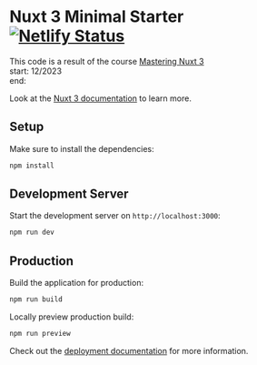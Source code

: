 # Nuxt 3 Minimal Starter [![Netlify Status](https://api.netlify.com/api/v1/badges/dd0a0981-992d-47c1-9649-2cc4471bf5f1/deploy-status)](https://peaceful-cheesecake-95858f.netlify.app/)

This code is a result of the course [Mastering Nuxt 3](https://masteringnuxt.com/nuxt3)  
start: 12/2023  
end:

Look at the [Nuxt 3 documentation](https://nuxt.com/docs/getting-started/introduction) to learn more.

## Setup

Make sure to install the dependencies:

```bash
npm install
```

## Development Server

Start the development server on `http://localhost:3000`:

```bash
npm run dev
```

## Production

Build the application for production:

```bash
npm run build
```

Locally preview production build:

```bash
npm run preview
```

Check out the [deployment documentation](https://nuxt.com/docs/getting-started/deployment) for more information.
